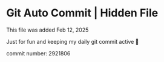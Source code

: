 # Git Auto Commit | Hidden File

This file was added Feb 12, 2025

Just for fun and keeping my daily git commit active 🤪

commit number: 2921806
